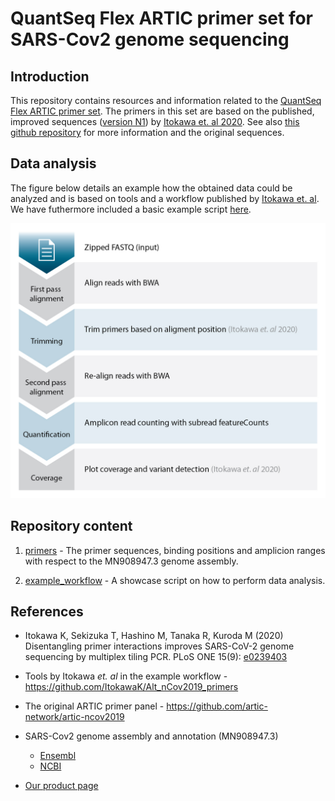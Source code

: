 # QuantSeq Flex ARTIC primer set for SARS-Cov2 genome sequencing

## Introduction 

This repository contains resources and information related to the [QuantSeq Flex ARTIC primer set](https://www.lexogen.com/sars-cov-2-whole-genome-sequencing-artic-panel/). The primers in this set are based on the published, improved sequences ([version N1](https://github.com/ItokawaK/Alt_nCov2019_primers/tree/master/Primers/ver_N1)) by [Itokawa et. al 2020](https://journals.plos.org/plosone/article?id=10.1371/journal.pone.0239403). See also [this github repository](https://github.com/ItokawaK/Alt_nCov2019_primers) for more information and the original sequences.


## Data analysis
The figure below details an example how the obtained data could be analyzed and is based on tools and a workflow published by [Itokawa et. al](https://journals.plos.org/plosone/article?id=10.1371/journal.pone.0239403). We have futhermore included a basic example script [here](example_workflow/example_workflow.sh).

![analysis workflow](Lexogen_SARS-CoV-2_Workflow-Data_Analysis.png)


## Repository content

1. [primers](https://github.com/Lexogen-Tools/ARTIC_SARS-CoV-2/primers) - The primer sequences, binding positions and amplicion ranges with respect to the MN908947.3 genome assembly.

2. [example_workflow](https://github.com/Lexogen-Tools/ARTIC_SARS-CoV-2/example_workflow) - A showcase script on how to perform data analysis. 

## References

* Itokawa K, Sekizuka T, Hashino M, Tanaka R, Kuroda M (2020) Disentangling primer interactions improves SARS-CoV-2 genome sequencing by multiplex tiling PCR. PLoS ONE 15(9): [e0239403](https://journals.plos.org/plosone/article?id=10.1371/journal.pone.0239403)

* Tools by Itokawa *et. al* in the example workflow - https://github.com/ItokawaK/Alt_nCov2019_primers

* The original ARTIC primer panel - https://github.com/artic-network/artic-ncov2019

* SARS-Cov2 genome assembly and annotation (MN908947.3)
    * [Ensembl](https://covid-19.ensembl.org/index.html)
    * [NCBI](https://www.ncbi.nlm.nih.gov/nuccore/NC_045512.2/)

* [Our product page](https://www.lexogen.com/sars-cov-2-whole-genome-sequencing-artic-panel/)